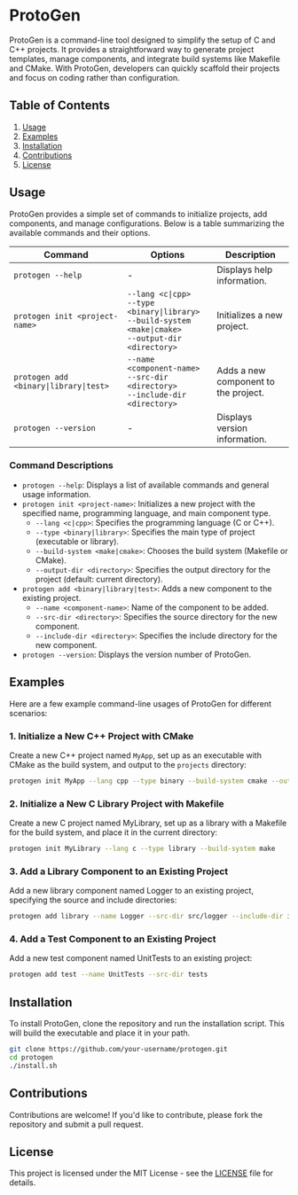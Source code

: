 # ProtoGen

ProtoGen is a command-line tool designed to simplify the setup of C and C++ projects. It provides a straightforward way to generate project templates, manage components, and integrate build systems like Makefile and CMake. With ProtoGen, developers can quickly scaffold their projects and focus on coding rather than configuration.

## Table of Contents

1. [Usage](#usage)
2. [Examples](#examples)
3. [Installation](#installation)
4. [Contributions](#contributions)
5. [License](#license)

## Usage

ProtoGen provides a simple set of commands to initialize projects, add components, and manage configurations. Below is a table summarizing the available commands and their options.

| Command                       | Options                                                             | Description                                     |
|-------------------------------|---------------------------------------------------------------------|-------------------------------------------------|
| `protogen --help`             | -                                                                   | Displays help information.                      |
| `protogen init <project-name>`| `--lang <c\|cpp>`<br>`--type <binary\|library>`<br>`--build-system <make\|cmake>`<br>`--output-dir <directory>` | Initializes a new project. |
| `protogen add <binary\|library\|test>` | `--name <component-name>`<br>`--src-dir <directory>`<br>`--include-dir <directory>` | Adds a new component to the project. |
| `protogen --version`          | -                                                                   | Displays version information.                   |

### Command Descriptions

- `protogen --help`: Displays a list of available commands and general usage information.
- `protogen init <project-name>`: Initializes a new project with the specified name, programming language, and main component type.
  - `--lang <c|cpp>`: Specifies the programming language (C or C++).
  - `--type <binary|library>`: Specifies the main type of project (executable or library).
  - `--build-system <make|cmake>`: Chooses the build system (Makefile or CMake).
  - `--output-dir <directory>`: Specifies the output directory for the project (default: current directory).
- `protogen add <binary|library|test>`: Adds a new component to the existing project.
  - `--name <component-name>`: Name of the component to be added.
  - `--src-dir <directory>`: Specifies the source directory for the new component.
  - `--include-dir <directory>`: Specifies the include directory for the new component.
- `protogen --version`: Displays the version number of ProtoGen.

## Examples

Here are a few example command-line usages of ProtoGen for different scenarios:

### 1. Initialize a New C++ Project with CMake

Create a new C++ project named `MyApp`, set up as an executable with CMake as the build system, and output to the `projects` directory:

```bash
protogen init MyApp --lang cpp --type binary --build-system cmake --output-dir ./projects
```

### 2. Initialize a New C Library Project with Makefile

Create a new C project named MyLibrary, set up as a library with a Makefile for the build system, and place it in the current directory:

```bash
protogen init MyLibrary --lang c --type library --build-system make
```

### 3. Add a Library Component to an Existing Project

Add a new library component named Logger to an existing project, specifying the source and include directories:

```bash
protogen add library --name Logger --src-dir src/logger --include-dir include/logger
```

### 4. Add a Test Component to an Existing Project
Add a new test component named UnitTests to an existing project:

```bash
protogen add test --name UnitTests --src-dir tests
```

## Installation

To install ProtoGen, clone the repository and run the installation script. This will build the executable and place it in your path.

```bash
git clone https://github.com/your-username/protogen.git
cd protogen
./install.sh
```

## Contributions

Contributions are welcome! If you'd like to contribute, please fork the repository and submit a pull request.

## License

This project is licensed under the MIT License - see the [LICENSE](LICENSE) file for details.

